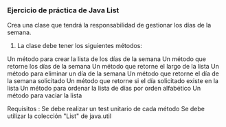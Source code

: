 ### Ejercicio de práctica de Java List

Crea una clase que tendrá la responsabilidad de gestionar los días de la semana.

1. La clase debe tener los siguientes métodos:

Un método para crear la lista de los días de la semana
Un método que retorne los días de la semana
Un método que retorne el largo de la lista
Un método para eliminar un día de la semana
Un método que retorne el día de la semana solicitado
Un método que retorne si el día solicitado existe en la lista
Un método para ordenar la lista de días por orden alfabético
Un método para vaciar la lista

Requisitos :
Se debe realizar un test unitario de cada método
Se debe utilizar la colección "List" de java.util
